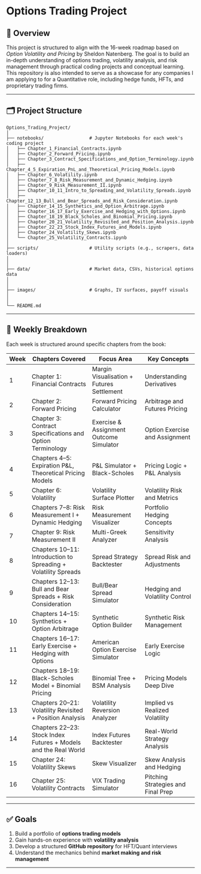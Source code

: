 # Options Trading Project

## 📌 Overview
This project is structured to align with the 16-week roadmap based on *Option Volatility and Pricing* by Sheldon Natenberg. The goal is to build an in-depth understanding of options trading, volatility analysis, and risk management through practical coding projects and conceptual learning. This repository is also intended to serve as a showcase for any companies I am applying to for a Quantitative role, including hedge funds, HFTs, and proprietary trading firms.

---

## 🗂️ Project Structure

```
Options_Trading_Project/
│
├── notebooks/                 # Jupyter Notebooks for each week's coding project
│   ├── Chapter_1_Financial_Contracts.ipynb
│   ├── Chapter_2_Forward_Pricing.ipynb
│   ├── Chapter_3_Contract_Specifications_and_Option_Terminology.ipynb
│   ├── Chapter_4_5_Expiration_PnL_and_Theoretical_Pricing_Models.ipynb
│   ├── Chapter_6_Volatility.ipynb
│   ├── Chapter_7_8_Risk_Measurement_and_Dynamic_Hedging.ipynb
│   ├── Chapter_9_Risk_Measurement_II.ipynb
│   ├── Chapter_10_11_Intro_to_Spreading_and_Volatility_Spreads.ipynb
│   ├── Chapter_12_13_Bull_and_Bear_Spreads_and_Risk_Consideration.ipynb
│   ├── Chapter_14_15_Synthetics_and_Option_Arbitrage.ipynb
│   ├── Chapter_16_17_Early_Exercise_and_Hedging_with_Options.ipynb
│   ├── Chapter_18_19_Black_Scholes_and_Binomial_Pricing.ipynb
│   ├── Chapter_20_21_Volatility_Revisited_and_Position_Analysis.ipynb
│   ├── Chapter_22_23_Stock_Index_Futures_and_Models.ipynb
│   ├── Chapter_24_Volatility_Skews.ipynb
│   └── Chapter_25_Volatility_Contracts.ipynb
│
├── scripts/                   # Utility scripts (e.g., scrapers, data loaders)
│   
│
├── data/                      # Market data, CSVs, historical options data
│ 
│
├── images/                    # Graphs, IV surfaces, payoff visuals
│
│
└── README.md
```

---

## 🚀 Weekly Breakdown
Each week is structured around specific chapters from the book:

| **Week** | **Chapters Covered** | **Focus Area** | **Key Concepts** |
|-----------|----------------------|----------------|------------------|
| 1 | Chapter 1: Financial Contracts | Margin Visualisation + Futures Settlement | Understanding Derivatives |
| 2 | Chapter 2: Forward Pricing | Forward Pricing Calculator | Arbitrage and Futures Pricing |
| 3 | Chapter 3: Contract Specifications and Option Terminology | Exercise & Assignment Outcome Simulator | Option Exercise and Assignment |
| 4 | Chapters 4–5: Expiration P&L, Theoretical Pricing Models | P&L Simulator + Black-Scholes | Pricing Logic + P&L Analysis |
| 5 | Chapter 6: Volatility | Volatility Surface Plotter | Volatility Risk and Metrics |
| 6 | Chapters 7–8: Risk Measurement I + Dynamic Hedging | Risk Measurement Visualizer | Portfolio Hedging Concepts |
| 7 | Chapter 9: Risk Measurement II | Multi-Greek Analyzer | Sensitivity Analysis |
| 8 | Chapters 10–11: Introduction to Spreading + Volatility Spreads | Spread Strategy Backtester | Spread Risk and Adjustments |
| 9 | Chapters 12–13: Bull and Bear Spreads + Risk Consideration | Bull/Bear Spread Simulator | Hedging and Volatility Control |
| 10 | Chapters 14–15: Synthetics + Option Arbitrage | Synthetic Option Builder | Synthetic Risk Management |
| 11 | Chapters 16–17: Early Exercise + Hedging with Options | American Option Exercise Simulator | Early Exercise Logic |
| 12 | Chapters 18–19: Black-Scholes Model + Binomial Pricing | Binomial Tree + BSM Analysis | Pricing Models Deep Dive |
| 13 | Chapters 20–21: Volatility Revisited + Position Analysis | Volatility Reversion Analyzer | Implied vs Realized Volatility |
| 14 | Chapters 22–23: Stock Index Futures + Models and the Real World | Index Futures Backtester | Real-World Strategy Analysis |
| 15 | Chapter 24: Volatility Skews | Skew Visualizer | Skew Analysis and Hedging |
| 16 | Chapter 25: Volatility Contracts | VIX Trading Simulator | Pitching Strategies and Final Prep ||-------|------------|----------------|-------------|


---

## ✅ Goals
1. Build a portfolio of **options trading models**
2. Gain hands-on experience with **volatility analysis**
3. Develop a structured **GitHub repository** for HFT/Quant interviews
4. Understand the mechanics behind **market making and risk management**

---


